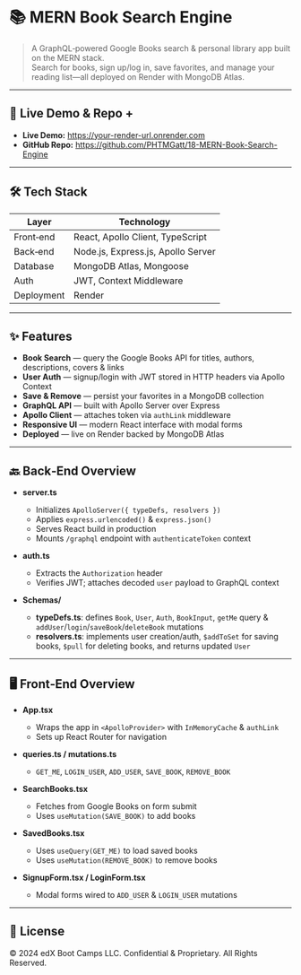 # 📚 MERN Book Search Engine

> A GraphQL‑powered Google Books search & personal library app built on the MERN stack.  
> Search for books, sign up/log in, save favorites, and manage your reading list—all deployed on Render with MongoDB Atlas.

---

## 🔗 Live Demo & Repo +

- **Live Demo:** https://your-render-url.onrender.com  
- **GitHub Repo:** https://github.com/PHTMGatt/18-MERN-Book-Search-Engine 




---

## 🛠 Tech Stack

| Layer      | Technology                        |
| ---------- | --------------------------------- |
| Front‑end  | React, Apollo Client, TypeScript  |
| Back‑end   | Node.js, Express.js, Apollo Server|
| Database   | MongoDB Atlas, Mongoose           |
| Auth       | JWT, Context Middleware           |
| Deployment | Render                            |

---

## ✨ Features

- **Book Search** — query the Google Books API for titles, authors, descriptions, covers & links  
- **User Auth** — signup/login with JWT stored in HTTP headers via Apollo Context  
- **Save & Remove** — persist your favorites in a MongoDB collection  
- **GraphQL API** — built with Apollo Server over Express  
- **Apollo Client** — attaches token via `authLink` middleware  
- **Responsive UI** — modern React interface with modal forms  
- **Deployed** — live on Render backed by MongoDB Atlas  

---

## 🔙 Back‑End Overview

- **server.ts**  
  - Initializes `ApolloServer({ typeDefs, resolvers })`  
  - Applies `express.urlencoded()` & `express.json()`  
  - Serves React build in production  
  - Mounts `/graphql` endpoint with `authenticateToken` context  

- **auth.ts**  
  - Extracts the `Authorization` header  
  - Verifies JWT; attaches decoded `user` payload to GraphQL context  

- **Schemas/**  
  - **typeDefs.ts**: defines `Book`, `User`, `Auth`, `BookInput`, `getMe` query & `addUser`/`login`/`saveBook`/`deleteBook` mutations  
  - **resolvers.ts**: implements user creation/auth, `$addToSet` for saving books, `$pull` for deleting books, and returns updated `User`  

---

## 🖥 Front‑End Overview

- **App.tsx**  
  - Wraps the app in `<ApolloProvider>` with `InMemoryCache` & `authLink`  
  - Sets up React Router for navigation  

- **queries.ts / mutations.ts**  
  - `GET_ME`, `LOGIN_USER`, `ADD_USER`, `SAVE_BOOK`, `REMOVE_BOOK`  

- **SearchBooks.tsx**  
  - Fetches from Google Books on form submit  
  - Uses `useMutation(SAVE_BOOK)` to add books  

- **SavedBooks.tsx**  
  - Uses `useQuery(GET_ME)` to load saved books  
  - Uses `useMutation(REMOVE_BOOK)` to remove books  

- **SignupForm.tsx / LoginForm.tsx**  
  - Modal forms wired to `ADD_USER` & `LOGIN_USER` mutations  

---

## 📄 License

© 2024 edX Boot Camps LLC. Confidential & Proprietary. All Rights Reserved.  
